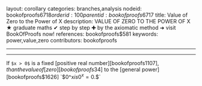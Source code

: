 layout: corollary
categories: branches,analysis
nodeid: bookofproofs$6718
orderid: 100
parentid: bookofproofs$6717
title: Value of Zero to the Power of X
description: VALUE OF ZERO TO THE POWER OF X &#9733; graduate maths &#10004; step by step &#10010; by the axiomatic method &#10140; visit BookOfProofs now!
references: bookofproofs$581
keywords: power,value,zero
contributors: bookofproofs

---


---

If `$x > 0$` is a fixed [positive real number][bookofproofs$1107], than the value of [zero][bookofproofs$34] to the [general power][bookofproofs$1626] `$0^x$` is `$$0^x=0.$$`

